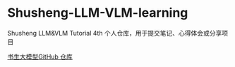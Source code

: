 # Shusheng-LLM-VLM-learning
Shusheng LLM&amp;VLM Tutorial 4th
个人仓库，用于提交笔记、心得体会或分享项目

[书生大模型GitHub 仓库](https://github.com/InternLM/Tutorial/tree/camp4)
